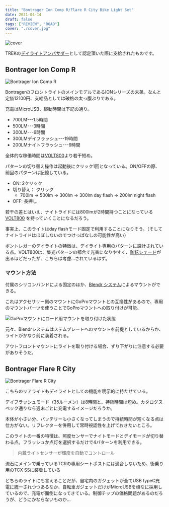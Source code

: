 ```yaml
---
title: "Bontrager Ion Comp R/Flare R City Bike Light Set"
date: 2021-04-14
draft: false
tags: ["REVIEW", "ROAD"]
cover: "./cover.jpg"
---
```


![cover](./cover.jpg)

TREKの[デイライトアンバサダー](https://blog.trekbikes.com/ja/2021/02/24/daylight-ambassador/)として認定頂いた際に支給されたものです。

<LinkBox url="https://blog.trekbikes.com/ja/2021/02/24/daylight-ambassador/" />

## Bontrager Ion Comp R

![Bontrager Ion Comp R](./ion_comp.jpg)

BontragerのフロントライトのメインモデルであるIONシリーズの末弟。なんと定価12100円、支給品としては破格の太っ腹ぶりである。

充電はMicroUSB、駆動時間は下記の通り。

- 700LM---1.5時間
- 500LM---3時間
- 300LM---6時間
- 300LMデイフラッシュ---19時間
- 200LMナイトフラッシュ---9時間

全体的な稼働時間は[VOLT800](https://store.shopping.yahoo.co.jp/worldcycle/CAT-J-108LEREL471RC.html)より若干短め。

パターンの切り替え操作は起動後にクリック1回となっている。ON/OFFの際、前回のパターンは記憶している。

- ON: 2クリック
- 切り替え： クリック
  - 700lm -> 500lm -> 300lm -> 300lm day flash -> 200lm night flash
- OFF: 長押し

若干の差とはいえ、ナイトライドには800lmが2時間持つことになっている [VOLT800](https://store.shopping.yahoo.co.jp/worldcycle/CAT-J-108LEREL471RC.html) を持っていくことになるだろう。

事実上、このライトはday flashモード固定で利用することになりそう。（そしてナイトライドはほぼしないのでつけっぱなしの可能性が高い）

ボントレガーのデイライトの特徴は、デイライト専用のパターンに設計されている点。VOLT800は、集光パターンの都合で光害になりやすく、[防眩シェード](https://amzn.to/2PSMMZY)が出るほどだったが、こちらは考慮…されているはず。

### マウント方法

付属のシリコンバンドによる固定のほか、[Blendr システム](https://www.trekbikes.com/jp/ja_JP/bontrager_blendr_how_to/)によるマウントができる。

これはアクセサリー側のマウントにGoProマウントとの互換性があるので、専用のマウントパーツを使うことでGoProマウントへの取り付けが可能。

![GoProマウントにロード用マウントを取り付けた状態](./gopro_mount.jpg)

元々、Blendrシステムはステムプレートへのマウントを前提としているからか、ライトがかなり前に装着される。

アウトフロントマウントにライトを取り付ける場合、ずり下がりに注意する必要がありそうだ。

<LinkBox url="https://www.trekbikes.com/jp/ja_JP/%E3%82%A2%E3%82%AF%E3%82%BB%E3%82%B5%E3%83%AA%E3%83%BC/%E3%83%90%E3%82%A4%E3%82%AF%E3%82%A2%E3%82%AF%E3%82%BB%E3%82%B5%E3%83%AA%E3%83%BC/%E8%87%AA%E8%BB%A2%E8%BB%8A%E7%94%A8%E3%83%A9%E3%82%A4%E3%83%88/%E3%83%95%E3%83%AD%E3%83%B3%E3%83%88%E3%83%A9%E3%82%A4%E3%83%88/bontrager-ion-comp-r-front-bike-light/p/30762/?colorCode=grey" />

## Bontrager Flare R City

![Bontrager Flare R City](./flare_r.jpg)

こちらのリアライトもデイライトとしての機能を明示的に持たせている。

デイフラッシュモード（35ルーメン）は8時間と、持続時間は短め。カタログスペック通りなら週末ごとに充電するイメージだろうか。

本体が小さい分、バッテリーも小さくなってしまうので持続時間が短くなる点は仕方がない。リフレクターを併用して常時視認性を上げておきたいところ。

<LinkBox url="https://blog.gensobunya.net/post/2021/03/barend_reflection/" />

このライトの一番の特徴は、照度センサーでナイトモードとデイモードが切り替わる点。フラッシュか点灯を選択するだけで4パターンを利用できる。

> 内蔵ライトセンサーが輝度を自動でコントロール

<LinkBox url="https://www.trekbikes.com/jp/ja_JP/%E3%82%A2%E3%82%AF%E3%82%BB%E3%82%B5%E3%83%AA%E3%83%BC/%E3%83%90%E3%82%A4%E3%82%AF%E3%82%A2%E3%82%AF%E3%82%BB%E3%82%B5%E3%83%AA%E3%83%BC/%E8%87%AA%E8%BB%A2%E8%BB%8A%E7%94%A8%E3%83%A9%E3%82%A4%E3%83%88/%E3%83%AA%E3%82%A2%E3%83%A9%E3%82%A4%E3%83%88/bontrager-flare-r-city-rear-bike-light/p/14241/?colorCode=black" />

流石にメインで乗っているTCRの専用シートポストには適合しないため、街乗り用のTCX SSに装着している

どちらのライトにも言えることだが、自宅内のガジェットが全てUSB typeC充電に統一されつつあるなか、自転車ガジェットだけがMicroUSBを頑なに採用しているので、充電が面倒になってきている。制御チップの価格問題があるのだろうが、どうにかならないものか…
